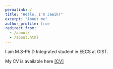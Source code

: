 ```yaml
---
permalink: /
title: "Hello, I'm Jaeik!"
excerpt: "About me"
author_profile: true
redirect_from: 
  - /about/
  - /about.html
---
```


I am M.S-Ph.D Integrated student in EECS at GIST.

My CV is available here [[CV]](https://github.com/wjdwodlr7/wjdwodlr7.github.io/blob/master/Jaeik_cv.pdf)
